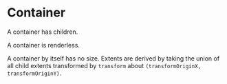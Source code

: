 # Container

A container has children.

A container is renderless.

A container by itself has no size. Extents are derived by taking the union of all child extents
transformed by `transform` about `(transformOriginX, transformOriginY)`.